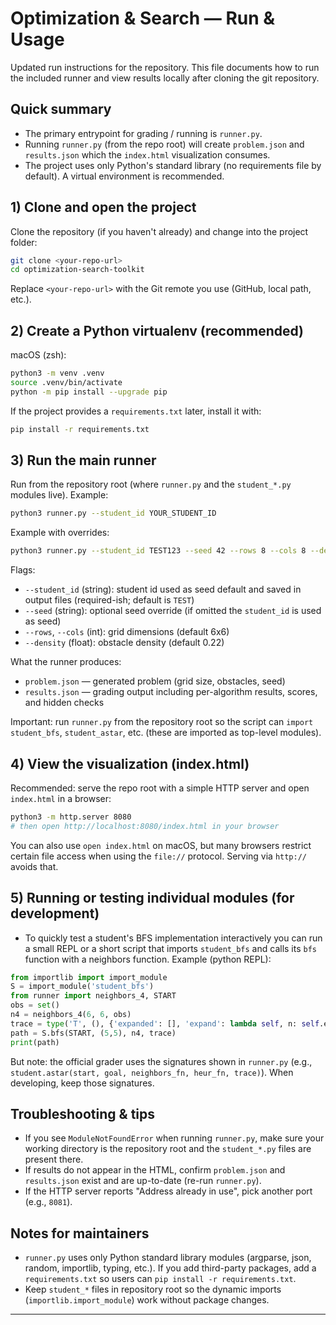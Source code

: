 # Optimization & Search — Run & Usage

Updated run instructions for the repository. This file documents how to run the included runner and view results locally after cloning the git repository.

## Quick summary

- The primary entrypoint for grading / running is `runner.py`.
- Running `runner.py` (from the repo root) will create `problem.json` and `results.json` which the `index.html` visualization consumes.
- The project uses only Python's standard library (no requirements file by default). A virtual environment is recommended.

## 1) Clone and open the project

Clone the repository (if you haven't already) and change into the project folder:

```bash
git clone <your-repo-url>
cd optimization-search-toolkit
```

Replace `<your-repo-url>` with the Git remote you use (GitHub, local path, etc.).

## 2) Create a Python virtualenv (recommended)

macOS (zsh):

```bash
python3 -m venv .venv
source .venv/bin/activate
python -m pip install --upgrade pip
```

If the project provides a `requirements.txt` later, install it with:

```bash
pip install -r requirements.txt
```

## 3) Run the main runner

Run from the repository root (where `runner.py` and the `student_*.py` modules live). Example:

```bash
python3 runner.py --student_id YOUR_STUDENT_ID
```

Example with overrides:

```bash
python3 runner.py --student_id TEST123 --seed 42 --rows 8 --cols 8 --density 0.25
```

Flags:

- `--student_id` (string): student id used as seed default and saved in output files (required-ish; default is `TEST`)
- `--seed` (string): optional seed override (if omitted the `student_id` is used as seed)
- `--rows`, `--cols` (int): grid dimensions (default 6x6)
- `--density` (float): obstacle density (default 0.22)

What the runner produces:

- `problem.json` — generated problem (grid size, obstacles, seed)
- `results.json` — grading output including per-algorithm results, scores, and hidden checks

Important: run `runner.py` from the repository root so the script can `import student_bfs`, `student_astar`, etc. (these are imported as top-level modules).

## 4) View the visualization (index.html)

Recommended: serve the repo root with a simple HTTP server and open `index.html` in a browser:

```bash
python3 -m http.server 8080
# then open http://localhost:8080/index.html in your browser
```

You can also use `open index.html` on macOS, but many browsers restrict certain file access when using the `file://` protocol. Serving via `http://` avoids that.

## 5) Running or testing individual modules (for development)

- To quickly test a student's BFS implementation interactively you can run a small REPL or a short script that imports `student_bfs` and calls its `bfs` function with a neighbors function. Example (python REPL):

```py
from importlib import import_module
S = import_module('student_bfs')
from runner import neighbors_4, START
obs = set()
n4 = neighbors_4(6, 6, obs)
trace = type('T', (), {'expanded': [], 'expand': lambda self, n: self.expanded.append(n)})()
path = S.bfs(START, (5,5), n4, trace)
print(path)
```

But note: the official grader uses the signatures shown in `runner.py` (e.g., `student.astar(start, goal, neighbors_fn, heur_fn, trace)`). When developing, keep those signatures.

## Troubleshooting & tips

- If you see `ModuleNotFoundError` when running `runner.py`, make sure your working directory is the repository root and the `student_*.py` files are present there.
- If results do not appear in the HTML, confirm `problem.json` and `results.json` exist and are up-to-date (re-run `runner.py`).
- If the HTTP server reports "Address already in use", pick another port (e.g., `8081`).

## Notes for maintainers

- `runner.py` uses only Python standard library modules (argparse, json, random, importlib, typing, etc.). If you add third-party packages, add a `requirements.txt` so users can `pip install -r requirements.txt`.
- Keep `student_*` files in repository root so the dynamic imports (`importlib.import_module`) work without package changes.

---

